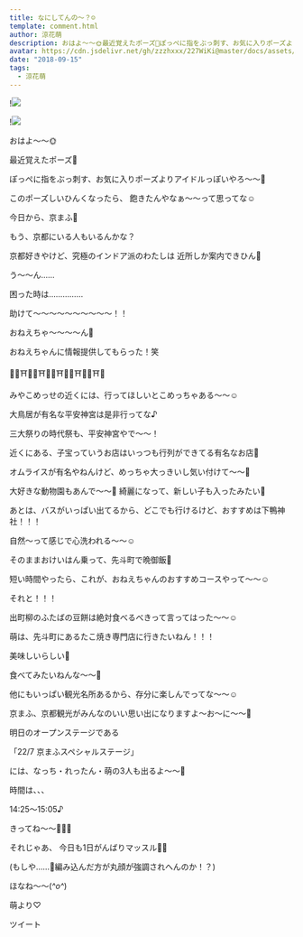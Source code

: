 ```yaml
---
title: なにしてんの〜？☺️
template: comment.html
author: 涼花萌
description: おはよ〜〜🌞最近覚えたポーズ🤗ぽっぺに指をぶっ刺す、お気に入りポーズよりアイドルっぽいやろ〜〜🌟このポーズしいひんくなったら、飽きたんやなぁ〜〜って思ってな☺️...
avatar: https://cdn.jsdelivr.net/gh/zzzhxxx/227WiKi@master/docs/assets/photo/avatar/moe.jpg
date: "2018-09-15"
tags:
  - 涼花萌
---
```


!![](https://cdn.jsdelivr.net/gh/227WiKi/227WiKi-image@master/blog-image/moe-2018-09-15_1.jpg)

!![](https://cdn.jsdelivr.net/gh/227WiKi/227WiKi-image@master/blog-image/moe-2018-09-15_2.jpg)






おはよ〜〜🌞



最近覚えたポーズ🤗





ぽっぺに指をぶっ刺す、お気に入りポーズよりアイドルっぽいやろ〜〜🌟



このポーズしいひんくなったら、
飽きたんやなぁ〜〜って思ってな☺️














今日から、京まふ💓




もう、京都にいる人もいるんかな？






京都好きやけど、究極のインドア派のわたしは
近所しか案内できひん🙈






う〜〜ん……


困った時は……………




助けて〜〜〜〜〜〜〜〜〜〜！！






おねえちゃ〜〜〜〜ん🤗










おねえちゃんに情報提供してもらった！笑





👘🍵⛩👘🍵⛩👘🍵⛩👘🍵⛩👘🍵⛩👘




みやこめっせの近くには、行ってほしいとこめっちゃある〜〜☺️




大鳥居が有名な平安神宮は是非行ってな♪


三大祭りの時代祭も、平安神宮やで〜〜！





近くにある、子宝っていうお店はいっつも行列ができてる有名なお店🍴

オムライスが有名やねんけど、めっちゃ大っきいし気い付けて〜〜🍳



大好きな動物園もあんで〜〜🐥
綺麗になって、新しい子も入ったみたい💓






あとは、バスがいっぱい出てるから、どこでも行けるけど、おすすめは下鴨神社！！！




自然〜って感じで心洗われる〜〜☺️




そのままおけいはん乗って、先斗町で晩御飯🍴








短い時間やったら、これが、おねえちゃんのおすすめコースやって〜〜☺️








それと！！！




出町柳のふたばの豆餅は絶対食べるべきって言ってはった〜〜☺️










萌は、先斗町にあるたこ焼き専門店に行きたいねん！！！



美味しいらしい💓


食べてみたいねんな〜〜🐙









他にもいっぱい観光名所あるから、存分に楽しんでってな〜〜☺️








京まふ、京都観光がみんなのいい思い出になりますよ〜お〜に〜〜💓










明日のオープンステージである


「22/7 京まふスペシャルステージ」


には、なっち・れったん・萌の3人も出るよ〜〜💓





時間は、、、

14:25〜15:05♪




きってね〜〜💓💓💓









それじゃあ、
今日も1日がんばりマッスル💪🏻






(もしや……🤔編み込んだ方が丸顔が強調されへんのか！？)





ほなね〜〜(*^o^*)



萌より♡


ツイート




